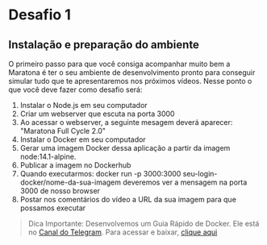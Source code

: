 # Desafio 1

## Instalação e preparação do ambiente

O primeiro passo para que você consiga acompanhar muito bem a Maratona é ter o seu ambiente de desenvolvimento pronto para conseguir simular tudo que te apresentaremos nos próximos vídeos. Nesse ponto o que você deve fazer como desafio será:

1. Instalar o Node.js em seu computador
2. Criar um webserver que escuta na porta 3000
3. Ao acessar o webserver, a seguinte mesagem deverá aparecer: "Maratona Full Cycle 2.0"
4. Instalar o Docker em seu computador
5. Gerar uma imagem Docker dessa aplicação a partir da imagem node:14.1-alpine.
6. Publicar a imagem no Dockerhub
7. Quando executarmos: docker run -p 3000:3000 seu-login-docker/nome-da-sua-imagem deveremos ver a mensagem na porta 3000 de nosso browser
8. Postar nos comentários do vídeo a URL da sua imagem para que possamos executar

> Dica Importante: Desenvolvemos um Guia Rápido de Docker. Ele está no [Canal do Telegram](https://t.me/devfullcycle). Para acessar e baixar, [clique aqui](https://t.me/devfullcycle)

